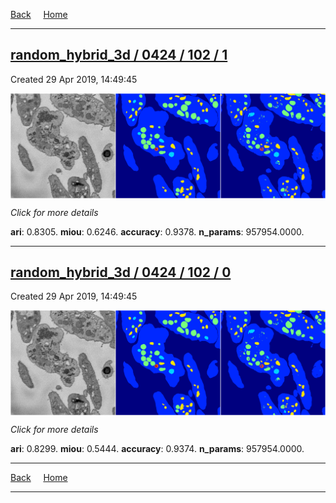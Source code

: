 
[Back](..)&nbsp;&nbsp;&nbsp;&nbsp;&nbsp;[Home](https://leapmanlab.github.io/snapshots)

---

<div class="summary"><a href="1"><h2>random_hybrid_3d / 0424 / 102 / 1</h2></a><p>Created 29 Apr 2019, 14:49:45
</p><a href="1"><img src="1/media/summary.png" align="center"></a><p>
<i>Click for more details</i>
</p></div>

**ari**: 0.8305. **miou**: 0.6246. **accuracy**: 0.9378. **n_params**: 957954.0000. 

---

<div class="summary"><a href="0"><h2>random_hybrid_3d / 0424 / 102 / 0</h2></a><p>Created 29 Apr 2019, 14:49:45
</p><a href="0"><img src="0/media/summary.png" align="center"></a><p>
<i>Click for more details</i>
</p></div>

**ari**: 0.8299. **miou**: 0.5444. **accuracy**: 0.9374. **n_params**: 957954.0000. 

---

[Back](..)&nbsp;&nbsp;&nbsp;&nbsp;&nbsp;[Home](https://leapmanlab.github.io/snapshots)

---